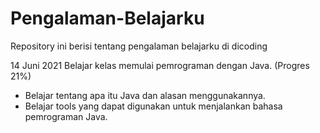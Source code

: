# Pengalaman-Belajarku
Repository ini berisi tentang pengalaman belajarku di dicoding

14 Juni 2021
Belajar kelas memulai pemrograman dengan Java. (Progres 21%)
  * Belajar tentang apa itu Java dan alasan menggunakannya.
  * Belajar tools yang dapat digunakan untuk menjalankan bahasa pemrograman Java.
